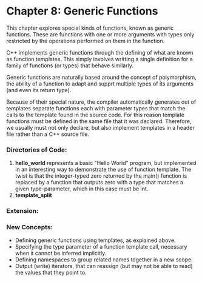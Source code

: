 # Chapter 8: Generic Functions

This chapter explores special kinds of functions, known as generic functions. These are functions with one or more arguments with types only restricted by the operations performed on them in the function.

C++ implements generic functions through the defining of what are known as function templates. This simply involves writting a single definition for a family of functions (or types) that behave similarly. 

Generic functions are naturally based around the concept of polymorphism, the ability of a function to adapt and supprt multiple types of its arguments (and even its return type).

Because of their special nature, the compiler automatically generates out of templates separate functions each with parameter types that match the calls to the template found in the source code. For this reason template functions must be defined in the same file that it was declared. Therefore, we usually must not only declare, but also implement templates in a header file rather than a C++ source file.

### Directories of Code:
1) **hello_world** represents a basic "Hello World" program, but implemented in an interesting way to demonstrate the use of function template.
The twist is that the integer-typed zero returned by the main() function is replaced by a function that outputs zero with a type that matches a given type-parameter, which in this case must be int.
2) **template_split**

### Extension:

### New Concepts:
* Defining generic functions using templates, as explained above.
* Specifying the type parameter of a function template call, necessary when it cannot be inferred implicitly.
* Defining namespaces to group related names together in a new scope.
* Output (write) iterators, that can reassign (but may not be able to read) the values that they point to.
